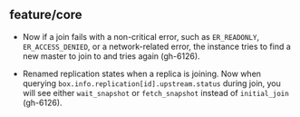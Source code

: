 ## feature/core

* Now if a join fails with a non-critical error, such as `ER_READONLY`,
  `ER_ACCESS_DENIED`, or a network-related error, the instance tries
  to find a new master to join to and tries again (gh-6126).

* Renamed replication states when a replica is joining. Now when querying
  `box.info.replication[id].upstream.status` during join, you will
  see either `wait_snapshot` or `fetch_snapshot` instead of
  `initial_join` (gh-6126).
